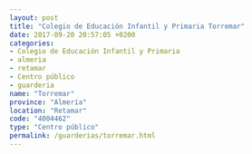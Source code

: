 ```yaml
---
layout: post
title: "Colegio de Educación Infantil y Primaria Torremar"
date: 2017-09-20 20:57:05 +0200
categories:
- Colegio de Educación Infantil y Primaria
- almeria
- retamar
- Centro público
- guarderia
name: "Torremar"
province: "Almería"
location: "Retamar"
code: "4004462"
type: "Centro público"
permalink: /guarderias/torremar.html
---
```

